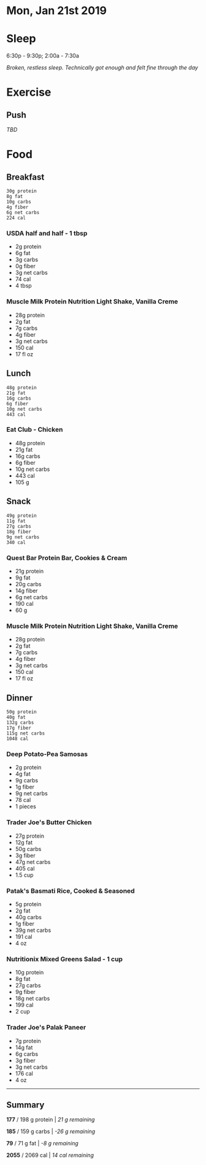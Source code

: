 # Mon, Jan 21st 2019

# Sleep
6:30p - 9:30p; 2:00a - 7:30a

_Broken, restless sleep. Technically got enough and felt fine through the day_


# Exercise

## Push
_TBD_

# Food

## Breakfast
    30g protein
    8g fat
    10g carbs
    4g fiber
    6g net carbs
    224 cal

### USDA half and half - 1 tbsp
* 2g protein
* 6g fat
* 3g carbs
* 0g fiber
* 3g net carbs
* 74 cal
* 4 tbsp

### Muscle Milk Protein Nutrition Light Shake, Vanilla Creme
* 28g protein
* 2g fat
* 7g carbs
* 4g fiber
* 3g net carbs
* 150 cal
* 17 fl oz

## Lunch
    48g protein
    21g fat
    16g carbs
    6g fiber
    10g net carbs
    443 cal

### Eat Club - Chicken
* 48g protein
* 21g fat
* 16g carbs
* 6g fiber
* 10g net carbs
* 443 cal
* 105 g

## Snack
    49g protein
    11g fat
    27g carbs
    18g fiber
    9g net carbs
    340 cal

### Quest Bar Protein Bar, Cookies & Cream
* 21g protein
* 9g fat
* 20g carbs
* 14g fiber
* 6g net carbs
* 190 cal
* 60 g

### Muscle Milk Protein Nutrition Light Shake, Vanilla Creme
* 28g protein
* 2g fat
* 7g carbs
* 4g fiber
* 3g net carbs
* 150 cal
* 17 fl oz

## Dinner
    50g protein
    40g fat
    132g carbs
    17g fiber
    115g net carbs
    1048 cal

### Deep Potato-Pea Samosas
* 2g protein
* 4g fat
* 9g carbs
* 1g fiber
* 9g net carbs
* 78 cal
* 1 pieces

### Trader Joe's Butter Chicken
* 27g protein
* 12g fat
* 50g carbs
* 3g fiber
* 47g net carbs
* 405 cal
* 1.5 cup

### Patak's Basmati Rice, Cooked & Seasoned
* 5g protein
* 2g fat
* 40g carbs
* 1g fiber
* 39g net carbs
* 191 cal
* 4 oz

### Nutritionix Mixed Greens Salad - 1 cup
* 10g protein
* 8g fat
* 27g carbs
* 9g fiber
* 18g net carbs
* 199 cal
* 2 cup

### Trader Joe's Palak Paneer
* 7g protein
* 14g fat
* 6g carbs
* 3g fiber
* 3g net carbs
* 176 cal
* 4 oz

***

## Summary
**177** / 198 g protein | _21 g remaining_

**185** / 159 g carbs | _-26 g remaining_

**79** / 71 g fat | _-8 g remaining_

**2055** / 2069 cal | _14 cal remaining_